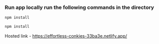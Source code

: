 ### Run app locally run the following commands in the directory
```cmd
npm install
```
```cmd
npm install
```
Hosted link - https://effortless-conkies-33ba3e.netlify.app/
